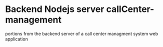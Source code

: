 # Backend Nodejs server callCenter-management
portions from the backend server of a call center managment system web application
